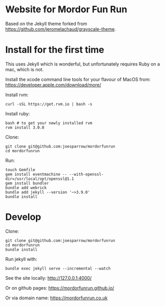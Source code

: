 Website for Mordor Fun Run
==========================

Based on the Jekyll theme forked from https://github.com/jeromelachaud/grayscale-theme.

# Install for the first time

This uses Jekyll which is wonderful, but unfortunately requires Ruby on a mac, which is not.

Install the xcode command line tools for your flavour of MacOS from: https://developer.apple.com/download/more/

Install rvm:

    curl -sSL https://get.rvm.io | bash -s

Install ruby:

    bash # to get your newly installed rvm
    rvm install 3.0.0

Clone:

    git clone git@github.com:joesparrow/mordorfunrun
    cd mordorfunrun

Run:

    touch Gemfile
    gem install eventmachine -- --with-openssl-dir=/usr/local/opt/openssl@1.1
    gem install bundler
    bundle add webrick
    bundle add jekyll --version '~>3.9.0'
    bundle install

# Develop

Clone:

    git clone git@github.com:joesparrow/mordorfunrun
    cd mordorfunrun
    bundle install

Run jekyll with:

    bundle exec jekyll serve --incremental --watch

See the site locally: http://127.0.0.1:4000/

Or on github pages: https://mordorfunrun.github.io/

Or via domain name: https://mordorfunrun.co.uk
